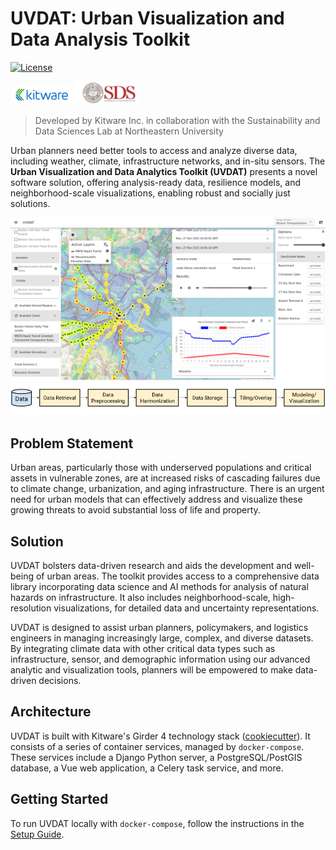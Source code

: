 # UVDAT: Urban Visualization and Data Analysis Toolkit
[![License][apache-license-image]][license-link]

<p float="left">
<img style="display: inline-block;" src="kitware.svg" alt="Kitware Logo" href="https://kitware.com" width="100">
<img style="display: inline-block;" src="sds_lab.png" alt="NEU SDS Lab Logo" href="https://https://sdslab.io/" width="100">
</p>

> Developed by Kitware Inc. in collaboration with the Sustainability and Data Sciences Lab at Northeastern University


Urban planners need better tools to access and analyze diverse data, including weather, climate, infrastructure networks, and in-situ sensors. The **Urban Visualization and Data Analytics Toolkit (UVDAT)** presents a novel software solution, offering analysis-ready data, resilience models, and neighborhood-scale visualizations, enabling robust and socially just solutions.

![](uvdat_screenshot.png)
![](uvdat_flow.jpg)

## Problem Statement
Urban areas, particularly those with underserved populations and critical assets in vulnerable zones, are at increased risks of cascading failures due to climate change, urbanization, and aging infrastructure. There is an urgent need for urban models that can effectively address and visualize these growing threats to avoid substantial loss of life and property.

## Solution
UVDAT bolsters data-driven research and aids the development and well-being of urban areas. The toolkit provides access to a comprehensive data library incorporating data science and AI methods for analysis of natural hazards on infrastructure. It also includes neighborhood-scale, high-resolution visualizations, for detailed data and uncertainty representations.

UVDAT is designed to assist urban planners, policymakers, and logistics engineers in managing increasingly large, complex, and diverse datasets. By integrating climate data with other critical data types such as infrastructure, sensor, and demographic information using our advanced analytic and visualization tools, planners will be empowered to make data-driven decisions.

## Architecture
UVDAT is built with Kitware's Girder 4 technology stack ([cookiecutter][girder-4-cookiecutter-link]). It consists of a series of container services, managed by `docker-compose`. These services include a Django Python server, a PostgreSQL/PostGIS database, a Vue web application, a Celery task service, and more.

## Getting Started
To run UVDAT locally with `docker-compose`, follow the instructions in the [Setup Guide](setup.md).

[apache-license-image]: https://img.shields.io/badge/license-Apache%202-blue.svg
[license-link]: https://raw.githubusercontent.com/OpenGeoscience/uvdat/master/LICENSE
[girder-4-cookiecutter-link]: https://github.com/girder/cookiecutter-girder-4
